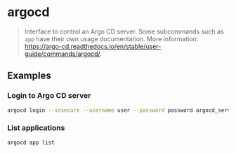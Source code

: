 # argocd

> Interface to control an Argo CD server. Some subcommands such as `app` have their own usage documentation. More information: <https://argo-cd.readthedocs.io/en/stable/user-guide/commands/argocd/>.

## Examples

### Login to Argo CD server

```bash
argocd login --insecure --username user --password password argocd_server:port
```

### List applications

```bash
argocd app list
```

